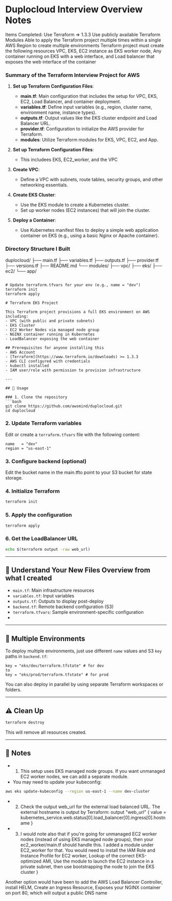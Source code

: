 # Duplocloud Interview Overview Notes
Items Completed:
Use Terraform => 1.3.3
Use publicly available Terraform Modules
Able to apply the Terraform project multiple times within a single AWS Region to create multiple environments
Terraform project must create the following resources
VPC, EKS, EC2 instance as EKS worker node, Any container running on EKS with a web interface, and Load balancer that exposes the web interface of the container

### Summary of the Terraform Interview Project for AWS

1. **Set up Terraform Configuration Files**:  
   - **main.tf**: Main configuration that includes the setup for VPC, EKS, EC2, Load Balancer, and container deployment.
   - **variables.tf**: Define input variables (e.g., region, cluster name, environment name, instance types).
   - **outputs.tf**: Output values like the EKS cluster endpoint and Load Balancer URL.
   - **provider.tf**: Configuration to initialize the AWS provider for Terraform.
   - **modules**: Utilize Terraform modules for EKS, VPC, EC2, and App.

2. **Set up Terraform Configuration Files**:  
   - This includees EKS, EC2_worker, and the VPC
3. **Create VPC**:  
   - Define a VPC with subnets, route tables, security groups, and other networking essentials.

4. **Create EKS Cluster**:  
   - Use the EKS module to create a Kubernetes cluster.
   - Set up worker nodes (EC2 instances) that will join the cluster.

5. **Deploy a Container**:  
   - Use Kubernetes manifest files to deploy a simple web application container on EKS (e.g., using a basic Nginx or Apache container).

### Directory Structure I Built

duplocloud/
├── main.tf
├── variables.tf
├── outputs.tf
├── provider.tf
├── versions.tf
├── README.md
└── modules/
    ├── vpc/
    ├── eks/
    ├── ec2/
    └── app/
```

# Update terraform.tfvars for your env (e.g., name = "dev")
terraform init
terraform apply

# Terraform EKS Project

This Terraform project provisions a full EKS environment on AWS including:
- VPC (with public and private subnets)
- EKS Cluster
- EC2 Worker Nodes via managed node group
- NGINX container running in Kubernetes
- LoadBalancer exposing the web container

## Prerequisites for anyone installing this
- AWS Account
- [Terraform](https://www.terraform.io/downloads) >= 1.3.3
- AWS CLI configured with credentials
- kubectl installed
- IAM user/role with permission to provision infrastructure

---

## 🔧 Usage

### 1. Clone the repository
```bash
git clone https://github.com/awsmind/duplocloud.git
cd duplocloud
```

### 2. Update Terraform variables
Edit or create a `terraform.tfvars` file with the following content:
```hcl
name   = "dev"
region = "us-east-1"
```

### 3. Configure backend (optional)
Edit the bucket name in the main.tfto point to your S3 bucket for state storage.

### 4. Initialize Terraform
```bash
terraform init
```

### 5. Apply the configuration
```bash
terraform apply
```

### 6. Get the LoadBalancer URL
```bash
echo $(terraform output -raw web_url)
```
---

## 📁 Understand Your New Files Overview from what I created
- `main.tf`: Main infrastructure resources
- `variables.tf`: Input variables
- `outputs.tf`: Outputs to display post-deploy
- `backend.tf`: Remote backend configuration (S3)
- `terraform.tfvars`: Sample environment-specific configuration
- 
---
## 🔁 Multiple Environments
To deploy multiple environments, just use different `name` values and S3 `key` paths in `backend.tf`:
```hcl
key = "eks/dev/terraform.tfstate" # for dev
to
key = "eks/prod/terraform.tfstate" # for prod
```

You can also deploy in parallel by using separate Terraform workspaces or folders.

---

## ⚠️ Clean Up
```bash
terraform destroy
```
This will remove all resources created.

---

## 📌 Notes
- 1. This setup uses EKS managed node groups. If you want unmanaged EC2 worker nodes, we can add a separate module.
- You may need to update your kubeconfig:
```bash
aws eks update-kubeconfig --region us-east-1 --name dev-cluster
```
- 2. Check the output web_url for the external load balanced URL. The external hostname is output by Terraform:
output "web_url" {
  value = kubernetes_service.web.status[0].load_balancer[0].ingress[0].hostname
}
- 3. I would note also that if you're going for unmanaged EC2 worker nodes (instead of using EKS managed node groups), then your ec2_worker/main.tf should handle this. I added a module under EC2_worker for that. You would need to install the IAM Role and Instance Profile for EC2 worker, Lookup of the correct EKS-optimized AMI, Use the module to launch the EC2 instance in a private subnet, then use bootstrapping the node to join the EKS cluster
}

Another option would have been to add the AWS Load Balancer Controller, install HELM, Create an Ingress Resource, Exposes your NGINX container on port 80, which will output a public DNS name
